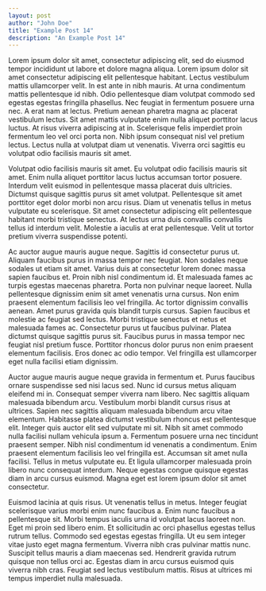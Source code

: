 ```yaml
---
layout: post
author: "John Doe"
title: "Example Post 14"
description: "An Example Post 14"
---
```


Lorem ipsum dolor sit amet, consectetur adipiscing elit, sed do eiusmod tempor incididunt ut labore et dolore magna aliqua. Lorem ipsum dolor sit amet consectetur adipiscing elit pellentesque habitant. Lectus vestibulum mattis ullamcorper velit. In est ante in nibh mauris. At urna condimentum mattis pellentesque id nibh. Odio pellentesque diam volutpat commodo sed egestas egestas fringilla phasellus. Nec feugiat in fermentum posuere urna nec. A erat nam at lectus. Pretium aenean pharetra magna ac placerat vestibulum lectus. Sit amet mattis vulputate enim nulla aliquet porttitor lacus luctus. At risus viverra adipiscing at in. Scelerisque felis imperdiet proin fermentum leo vel orci porta non. Nibh ipsum consequat nisl vel pretium lectus. Lectus nulla at volutpat diam ut venenatis. Viverra orci sagittis eu volutpat odio facilisis mauris sit amet.

Volutpat odio facilisis mauris sit amet. Eu volutpat odio facilisis mauris sit amet. Enim nulla aliquet porttitor lacus luctus accumsan tortor posuere. Interdum velit euismod in pellentesque massa placerat duis ultricies. Dictumst quisque sagittis purus sit amet volutpat. Pellentesque sit amet porttitor eget dolor morbi non arcu risus. Diam ut venenatis tellus in metus vulputate eu scelerisque. Sit amet consectetur adipiscing elit pellentesque habitant morbi tristique senectus. At lectus urna duis convallis convallis tellus id interdum velit. Molestie a iaculis at erat pellentesque. Velit ut tortor pretium viverra suspendisse potenti.

Ac auctor augue mauris augue neque. Sagittis id consectetur purus ut. Aliquam faucibus purus in massa tempor nec feugiat. Non sodales neque sodales ut etiam sit amet. Varius duis at consectetur lorem donec massa sapien faucibus et. Proin nibh nisl condimentum id. Et malesuada fames ac turpis egestas maecenas pharetra. Porta non pulvinar neque laoreet. Nulla pellentesque dignissim enim sit amet venenatis urna cursus. Non enim praesent elementum facilisis leo vel fringilla. Ac tortor dignissim convallis aenean. Amet purus gravida quis blandit turpis cursus. Sapien faucibus et molestie ac feugiat sed lectus. Morbi tristique senectus et netus et malesuada fames ac. Consectetur purus ut faucibus pulvinar. Platea dictumst quisque sagittis purus sit. Faucibus purus in massa tempor nec feugiat nisl pretium fusce. Porttitor rhoncus dolor purus non enim praesent elementum facilisis. Eros donec ac odio tempor. Vel fringilla est ullamcorper eget nulla facilisi etiam dignissim.

Auctor augue mauris augue neque gravida in fermentum et. Purus faucibus ornare suspendisse sed nisi lacus sed. Nunc id cursus metus aliquam eleifend mi in. Consequat semper viverra nam libero. Nec sagittis aliquam malesuada bibendum arcu. Vestibulum morbi blandit cursus risus at ultrices. Sapien nec sagittis aliquam malesuada bibendum arcu vitae elementum. Habitasse platea dictumst vestibulum rhoncus est pellentesque elit. Integer quis auctor elit sed vulputate mi sit. Nibh sit amet commodo nulla facilisi nullam vehicula ipsum a. Fermentum posuere urna nec tincidunt praesent semper. Nibh nisl condimentum id venenatis a condimentum. Enim praesent elementum facilisis leo vel fringilla est. Accumsan sit amet nulla facilisi. Tellus in metus vulputate eu. Et ligula ullamcorper malesuada proin libero nunc consequat interdum. Neque egestas congue quisque egestas diam in arcu cursus euismod. Magna eget est lorem ipsum dolor sit amet consectetur.

Euismod lacinia at quis risus. Ut venenatis tellus in metus. Integer feugiat scelerisque varius morbi enim nunc faucibus a. Enim nunc faucibus a pellentesque sit. Morbi tempus iaculis urna id volutpat lacus laoreet non. Eget mi proin sed libero enim. Et sollicitudin ac orci phasellus egestas tellus rutrum tellus. Commodo sed egestas egestas fringilla. Ut eu sem integer vitae justo eget magna fermentum. Viverra nibh cras pulvinar mattis nunc. Suscipit tellus mauris a diam maecenas sed. Hendrerit gravida rutrum quisque non tellus orci ac. Egestas diam in arcu cursus euismod quis viverra nibh cras. Feugiat sed lectus vestibulum mattis. Risus at ultrices mi tempus imperdiet nulla malesuada.
